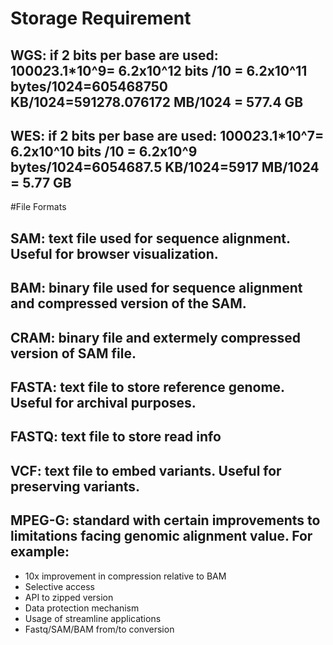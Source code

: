 # Storage Requirement

## WGS: if 2 bits per base are used: 1000*2*3.1*10^9= 6.2x10^12 bits /10 = 6.2x10^11 bytes/1024=605468750 KB/1024=591278.076172 MB/1024 = 577.4 GB
## WES: if 2 bits per base are used: 1000*2*3.1*10^7= 6.2x10^10 bits /10 = 6.2x10^9 bytes/1024=6054687.5 KB/1024=5917 MB/1024 = 5.77 GB

#File Formats

## SAM: text file used for sequence alignment. Useful for browser visualization.
## BAM: binary file used for sequence alignment and compressed version of the SAM.
## CRAM: binary file and extermely compressed version of SAM file. 
## FASTA: text file to store reference genome. Useful for archival purposes.
## FASTQ: text file to store read info
## VCF: text file to embed variants. Useful for preserving variants. 
## MPEG-G: standard with certain improvements to limitations facing genomic alignment value. For example:
* 10x improvement in compression relative to BAM 
* Selective access
* API to zipped version
* Data protection mechanism
* Usage of streamline applications
* Fastq/SAM/BAM from/to conversion

